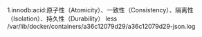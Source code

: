 1.innodb:acid:原子性（Atomicity）、一致性（Consistency）、隔离性（Isolation）、持久性（Durability）
less /var/lib/docker/containers/a36c12079d29/a36c12079d29-json.log